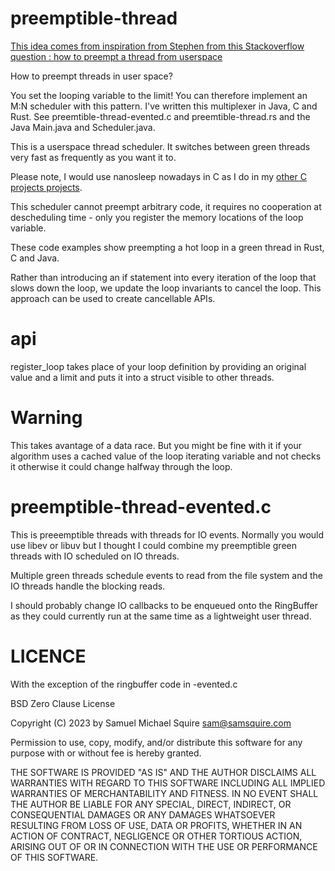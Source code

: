 # preemptible-thread

[This idea comes from inspiration from Stephen from this Stackoverflow question : how to preempt a thread from userspace](https://stackoverflow.com/questions/72625285/preempt-a-hot-loop-thread-from-user-space)

How to preempt threads in user space?

You set the looping variable to the limit! You can therefore implement an M:N scheduler with this pattern. I've written this multiplexer in Java, C and Rust. See preemtible-thread-evented.c and preemtible-thread.rs and the Java Main.java and Scheduler.java.

This is a userspace thread scheduler. It switches between green threads very fast as frequently as you want it to.

Please note, I would use nanosleep nowadays in C as I do in my [other C projects projects](https://github.com/samsquire/assembly).

This scheduler cannot preempt arbitrary code, it requires no cooperation at descheduling time - only you register the memory locations of the loop variable.

These code examples show preempting a hot loop in a green thread in Rust, C and Java.

Rather than introducing an if statement into every iteration of the loop that slows down the loop, we update the loop invariants to cancel the loop. This approach can be used to create cancellable APIs.

# api

register_loop takes place of your loop definition by providing an original value and a limit and puts it into a struct visible to other threads.

# Warning

This takes avantage of a data race. But you might be fine with it if your algorithm uses a cached value of the loop iterating variable and not checks it otherwise it could change halfway through the loop.

# preemptible-thread-evented.c

This is preeemptible threads with threads for IO events. Normally you would use libev or libuv but I thought I could combine my preemptible green threads with IO scheduled on IO threads. 

Multiple green threads schedule events to read from the file system and the IO threads handle the blocking reads.

I should probably change IO callbacks to be enqueued onto the RingBuffer as they could currently run at the same time as a lightweight user thread.

# LICENCE

With the exception of the ringbuffer code in -evented.c

BSD Zero Clause License

Copyright (C) 2023 by Samuel Michael Squire sam@samsquire.com

Permission to use, copy, modify, and/or distribute this software for any purpose with or without fee is hereby granted.

THE SOFTWARE IS PROVIDED "AS IS" AND THE AUTHOR DISCLAIMS ALL WARRANTIES WITH REGARD TO THIS SOFTWARE INCLUDING ALL IMPLIED WARRANTIES OF MERCHANTABILITY AND FITNESS. IN NO EVENT SHALL THE AUTHOR BE LIABLE FOR ANY SPECIAL, DIRECT, INDIRECT, OR CONSEQUENTIAL DAMAGES OR ANY DAMAGES WHATSOEVER RESULTING FROM LOSS OF USE, DATA OR PROFITS, WHETHER IN AN ACTION OF CONTRACT, NEGLIGENCE OR OTHER TORTIOUS ACTION, ARISING OUT OF OR IN CONNECTION WITH THE USE OR PERFORMANCE OF THIS SOFTWARE.
